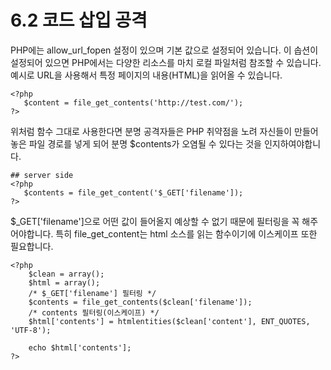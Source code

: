 # 6.2 코드 삽입 공격
 PHP에는 allow_url_fopen 설정이 있으며 기본 값으로 설정되어 있습니다. 이 솝션이 설정되어 있으면 PHP에서는 다양한 리소스를 마치 로컬 파일처럼 참조할 수 있습니다. 예시로 URL을 사용해서 특정 페이지의 내용(HTML)을 읽어올 수 있습니다.
 ```
 <?php
    $content = file_get_contents('http://test.com/');
 ?>
 ```
 위처럼 함수 그대로 사용한다면 분명 공격자들은 PHP 취약점을 노려 자신들이 만들어 놓은 파일 경로를 넣게 되어 분명 $contents가 오염될 수 있다는 것을 인지하여야합니다.
 ```
 ## server side
 <?php
    $contents = file_get_content('$_GET['filename']);
 ?>
 ```
$_GET['filename']으로 어떤 값이 들어올지 예상할 수 없기 때문에 필터링을 꼭 해주어야합니다. 특히 file_get_content는 html 소스를 읽는 함수이기에 이스케이프 또한 필요합니다.
```
<?php
    $clean = array();
    $html = array();
    /* $_GET['filename'] 필터링 */
    $contents = file_get_contents($clean['filename']);
    /* contents 필터링(이스케이프) */
    $html['contents'] = htmlentities($clean['content'], ENT_QUOTES, 'UTF-8');

    echo $html['contents'];
?>
```